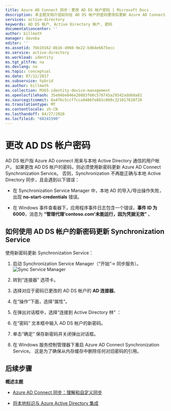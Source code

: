 ```yaml
---
title: Azure AD Connect 同步：更改 AD DS 帐户密码 | Microsoft Docs
description: 本主题文档介绍如何在 AD DS 帐户的密码更改后更新 Azure AD Connect。
services: active-directory
keywords: AD DS 帐户, Active Directory 帐户, 密码
documentationcenter: ''
author: billmath
manager: daveba
editor: ''
ms.assetid: 76b19162-8b16-4960-9e22-bd64e6675ecc
ms.service: active-directory
ms.workload: identity
ms.tgt_pltfrm: na
ms.devlang: na
ms.topic: conceptual
ms.date: 07/12/2017
ms.subservice: hybrid
ms.author: billmath
ms.collection: M365-identity-device-management
ms.openlocfilehash: 35e04be046e20883f60c576745a29342add68a81
ms.sourcegitcommit: 6a4fbc5ccf7cca9486fe881c069c321017628f20
ms.translationtype: MT
ms.contentlocale: zh-CN
ms.lasthandoff: 04/27/2020
ms.locfileid: "60241590"
---
```

# <a name="changing-the-ad-ds-account-password"></a>更改 AD DS 帐户密码
AD DS 帐户指 Azure AD connect 用来与本地 Active Directory 通信的用户帐户。 如果更改 AD DS 帐户的密码，则必须使用新密码更新 Azure AD Connect Synchronization Service。 否则，Synchronization 不再能正确与本地 Active Directory 同步，且会遇到以下错误：

* 在 Synchronization Service Manager 中，本地 AD 的导入/导出操作失败，出现 **no-start-credentials** 错误。

* 在 Windows 事件查看器下，应用程序事件日志包含一个错误，**事件 ID 为 6000**，消息为 **“管理代理‘contoso.com’未能运行，因为凭据无效”** 。


## <a name="how-to-update-the-synchronization-service-with-new-password-for-ad-ds-account"></a>如何使用 AD DS 帐户的新密码更新 Synchronization Service
使用新密码更新 Synchronization Service：

1. 启动 Synchronization Service Manager（“开始”→ 同步服务）。
</br>![Sync Service Manager](./media/how-to-connect-sync-change-addsacct-pass/startmenu.png)  

2. 转到“连接器”  选项卡。

3. 选择对应于密码已更改的 AD DS 帐户的 **AD 连接器**。

4. 在“操作”下面，选择“属性”。  

5. 在弹出对话框中，选择“连接到 Active Directory 林”  ：

6. 在“密码”  文本框中输入 AD DS 帐户的新密码。

7. 单击“确定”  保存新密码并关闭弹出对话框。

8. 在 Windows 服务控制管理器下重启 Azure AD Connect Synchronization Service。 这是为了确保从内存缓存中删除任何对旧密码的引用。

## <a name="next-steps"></a>后续步骤
**概述主题**

* [Azure AD Connect 同步：理解和自定义同步](how-to-connect-sync-whatis.md)

* [将本地标识与 Azure Active Directory 集成](whatis-hybrid-identity.md)
